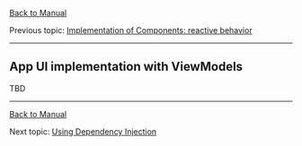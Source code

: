[Back to Manual](../manual.md)

Previous topic: [Implementation of Components: reactive behavior](reactive_behavior.md)

___

## App UI implementation with ViewModels

TBD

___

[Back to Manual](../manual.md)

Next topic: [Using Dependency Injection](dependency_injection.md)